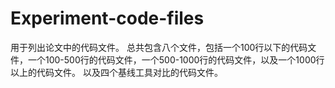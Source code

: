 # Experiment-code-files
用于列出论文中的代码文件。
总共包含八个文件，包括一个100行以下的代码文件，一个100-500行的代码文件，一个500-1000行的代码文件，以及一个1000行以上的代码文件。
以及四个基线工具对比的代码文件。
